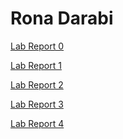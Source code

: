 # __Rona Darabi__

[Lab Report 0](https://ronadarabi.github.io/cse15l-lab-reports/lab-report-0-week-0.html)

[Lab Report 1](https://ronadarabi.github.io/cse15l-lab-reports/lab-report-1-week-1.html)

[Lab Report 2](https://ronadarabi.github.io/cse15l-lab-reports/lab-report-2-week-3.html)

[Lab Report 3](https://ronadarabi.github.io/cse15l-lab-reports/lab-report-3-week-5.html)

[Lab Report 4]()
